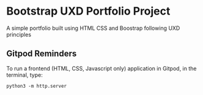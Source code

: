 # Bootstrap UXD Portfolio Project

A simple portfolio built using HTML CSS and Boostrap following UXD principles

## Gitpod Reminders

To run a frontend (HTML, CSS, Javascript only) application in Gitpod, in the terminal, type:

`python3 -m http.server`